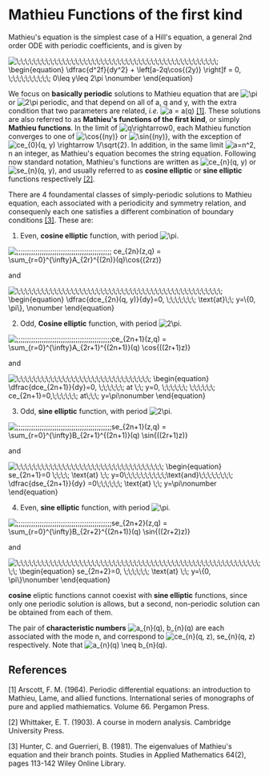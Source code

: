 # Mathieu Functions of the first kind

Mathieu's equation is the simplest case of a Hill's equation, a general 2nd order ODE with periodic coefficients, and is given by

<img src=
"https://render.githubusercontent.com/render/math?math=%5Cdisplaystyle+%5C%3B%5C%3B%5C%3B%5C%3B%5C%3B%5C%3B%5C%3B%5C%3B%5C%3B%5C%3B%5C%3B%5C%3B%5C%3B%5C%3B%5C%3B%5C%3B%5C%3B%5C%3B%5C%3B%5C%3B%5C%3B%5C%3B%5C%3B%5C%3B%5C%3B%5C%3B%5C%3B%5C%3B%5C%3B%5C%3B%5C%3B%5C%3B%5C%3B%5C%3B%5C%3B%5C%3B%5C%3B%5C%3B%5C%3B%5C%3B%5C%3B%5C%3B%5C%3B%5C%3B%5C%3B%5C%3B%5C%3B%5C%3B%0A%5Cbegin%7Bequation%7D%0A%5Cdfrac%7Bd%5E2f%7D%7Bdy%5E2%7D+%2B+%5Cleft%5Ba-2q%5Ccos%7B%282y%29%7D+%5Cright%5Df+%3D+0%2C+%5C%3B%5C%3B%5C%3B%5C%3B%5C%3B%5C%3B%5C%3B%5C%3B%5C%3B%5C%3B+0%5Cleq+y%5Cleq+2%5Cpi+%5Cnonumber%0A%5Cend%7Bequation%7D%0A" 
alt="\;\;\;\;\;\;\;\;\;\;\;\;\;\;\;\;\;\;\;\;\;\;\;\;\;\;\;\;\;\;\;\;\;\;\;\;\;\;\;\;\;\;\;\;\;\;\;\;
\begin{equation}
\dfrac{d^2f}{dy^2} + \left[a-2q\cos{(2y)} \right]f = 0, \;\;\;\;\;\;\;\;\;\; 0\leq y\leq 2\pi \nonumber
\end{equation}
">


We focus on **basically periodic** solutions to Mathieu equation that are <img src=
"https://render.githubusercontent.com/render/math?math=%5Ctextstyle+%5Cpi" 
alt="\pi"> or <img src=
"https://render.githubusercontent.com/render/math?math=%5Ctextstyle+2%5Cpi" 
alt="2\pi"> periodic, and that depend on all of a, q and y, with the extra condition that two parameters are related, *i.e.* ![a = a(q)](https://render.githubusercontent.com/render/math?math=%5Ctextstyle+a+%3D+a%28q%29) [[1]](#1). These solutions are also referred to as **Mathieu's functions of the first kind**, or simply **Mathieu functions**. In the limit of <img src=
"https://render.githubusercontent.com/render/math?math=%5Ctextstyle+q%5Crightarrow0" 
alt="q\rightarrow0">, each Mathieu function converges to one of <img src=
"https://render.githubusercontent.com/render/math?math=%5Ctextstyle+%5Ccos%7B%28ny%29%7D" 
alt="\cos{(ny)}"> or <img src=
"https://render.githubusercontent.com/render/math?math=%5Ctextstyle+%5Csin%7B%28ny%29%7D" 
alt="\sin{(ny)}">, with the exception of <img src=
"https://render.githubusercontent.com/render/math?math=%5Ctextstyle+ce_%7B0%7D%28q%2C+y%29+%5Crightarrow+1%2F%5Csqrt%7B2%7D" 
alt="ce_{0}(q, y) \rightarrow 1/\sqrt{2}">. In addition, in the same limit  <img src=
"https://render.githubusercontent.com/render/math?math=%5Ctextstyle+a%3Dn%5E2" 
alt="a=n^2">, n an integer, as Mathieu's equation becomes the string equation. Following now standard notation, Mathieu's functions are written as <img src=
"https://render.githubusercontent.com/render/math?math=%5Ctextstyle+ce_%7Bn%7D%28q%2C+y%29" 
alt="ce_{n}(q, y)"> or <img src=
"https://render.githubusercontent.com/render/math?math=%5Ctextstyle+se_%7Bn%7D%28q%2C+y%29" 
alt="se_{n}(q, y)">, and usually referred to as **cosine elliptic** or **sine elliptic** functions respectively [[2]](#2).


There are 4 foundamental classes of simply-periodic solutions to Mathieu equation, each associated with a periodicity and symmetry relation, and consequenly each one satisfies a different combination of boundary conditions [[3]](#3). These are:

1. Even, **cosine elliptic** function, with period ![\pi](https://render.githubusercontent.com/render/math?math=%5Ctextstyle+%5Cpi).

![\;\;\;\;\;\;\;\;\;\;\;\;\;\;\;\;\;\;\;\;\;\;\;\;\;\;\;\;\;\;\;\;\;\;\;\;\;\;\;\;\;\;\;\;\; ce_{2n}(z,q) = \sum_{r=0}^{\infty}A_{2r}^{(2n)}(q)\cos{(2rz)}](https://render.githubusercontent.com/render/math?math=%5Cdisplaystyle+%5C%3B%5C%3B%5C%3B%5C%3B%5C%3B%5C%3B%5C%3B%5C%3B%5C%3B%5C%3B%5C%3B%5C%3B%5C%3B%5C%3B%5C%3B%5C%3B%5C%3B%5C%3B%5C%3B%5C%3B%5C%3B%5C%3B%5C%3B%5C%3B%5C%3B%5C%3B%5C%3B%5C%3B%5C%3B%5C%3B%5C%3B%5C%3B%5C%3B%5C%3B%5C%3B%5C%3B%5C%3B%5C%3B%5C%3B%5C%3B%5C%3B%5C%3B%5C%3B%5C%3B%5C%3B+ce_%7B2n%7D%28z%2Cq%29+%3D+%5Csum_%7Br%3D0%7D%5E%7B%5Cinfty%7DA_%7B2r%7D%5E%7B%282n%29%7D%28q%29%5Ccos%7B%282rz%29%7D)

and

<img src=
"https://render.githubusercontent.com/render/math?math=%5Cdisplaystyle+%5C%3B%5C%3B%5C%3B%5C%3B%5C%3B%5C%3B%5C%3B%5C%3B%5C%3B%5C%3B%5C%3B%5C%3B%5C%3B%5C%3B%5C%3B%5C%3B%5C%3B%5C%3B%5C%3B%5C%3B%5C%3B%5C%3B%5C%3B%5C%3B%5C%3B%5C%3B%5C%3B%5C%3B%5C%3B%5C%3B%5C%3B%5C%3B%5C%3B%5C%3B%5C%3B%5C%3B%5C%3B%5C%3B%5C%3B%5C%3B%5C%3B%5C%3B%5C%3B%5C%3B%5C%3B%5C%3B%5C%3B%5C%3B%5C%3B%0A%5Cbegin%7Bequation%7D%0A%5Cdfrac%7Bdce_%7B2n%7D%28q%2C+y%29%7D%7Bdy%7D%3D0%2C+%5C%3B%5C%3B%5C%3B%5C%3B%5C%3B%5C%3B%5C%3B+%5Ctext%7Bat%7D%5C%3B%5C%3B+y%3D%5C%7B0%2C+%5Cpi%5C%7D%2C+%5Cnonumber%0A%5Cend%7Bequation%7D" 
alt="\;\;\;\;\;\;\;\;\;\;\;\;\;\;\;\;\;\;\;\;\;\;\;\;\;\;\;\;\;\;\;\;\;\;\;\;\;\;\;\;\;\;\;\;\;\;\;\;\;
\begin{equation}
\dfrac{dce_{2n}(q, y)}{dy}=0, \;\;\;\;\;\;\; \text{at}\;\; y=\{0, \pi\}, \nonumber
\end{equation}">


2. Odd, **Cosine elliptic** function, with period ![2\pi](https://render.githubusercontent.com/render/math?math=%5Ctextstyle+2%5Cpi).


![\;\;\;\;\;\;\;\;\;\;\;\;\;\;\;\;\;\;\;\;\;\;\;\;\;\;\;\;\;\;\;\;\;\;\;\;\;\;\;\;\;\;\;\;\;ce_{2n+1}(z,q) =  \sum_{r=0}^{\infty}A_{2r+1}^{(2n+1)}(q) \cos{((2r+1)z)}
](https://render.githubusercontent.com/render/math?math=%5Cdisplaystyle+%5C%3B%5C%3B%5C%3B%5C%3B%5C%3B%5C%3B%5C%3B%5C%3B%5C%3B%5C%3B%5C%3B%5C%3B%5C%3B%5C%3B%5C%3B%5C%3B%5C%3B%5C%3B%5C%3B%5C%3B%5C%3B%5C%3B%5C%3B%5C%3B%5C%3B%5C%3B%5C%3B%5C%3B%5C%3B%5C%3B%5C%3B%5C%3B%5C%3B%5C%3B%5C%3B%5C%3B%5C%3B%5C%3B%5C%3B%5C%3B%5C%3B%5C%3B%5C%3B%5C%3B%5C%3Bce_%7B2n%2B1%7D%28z%2Cq%29+%3D++%5Csum_%7Br%3D0%7D%5E%7B%5Cinfty%7DA_%7B2r%2B1%7D%5E%7B%282n%2B1%29%7D%28q%29+%5Ccos%7B%28%282r%2B1%29z%29%7D%0A)


and

<img src=
"https://render.githubusercontent.com/render/math?math=%5Cdisplaystyle+%5C%3B%5C%3B%5C%3B%5C%3B%5C%3B%5C%3B%5C%3B%5C%3B%5C%3B%5C%3B%5C%3B%5C%3B%5C%3B%5C%3B%5C%3B%5C%3B%5C%3B%5C%3B%5C%3B%5C%3B%5C%3B%5C%3B%5C%3B%5C%3B%5C%3B%5C%3B%5C%3B%5C%3B%5C%3B%5C%3B%5C%3B%5C%3B%0A%5Cbegin%7Bequation%7D%0A%5Cdfrac%7Bdce_%7B2n%2B1%7D%7D%7Bdy%7D%3D0%2C+%5C%3B%5C%3B%5C%3B%5C%3B%5C%3B%5C%3B+at+%5C%3B%5C%3B+y%3D0%2C++%5C%3B%5C%3B%5C%3B%5C%3B%5C%3B%5C%3B+%5C%3B%5C%3B%5C%3B%5C%3B%5C%3B%5C%3B+ce_%7B2n%2B1%7D%3D0%2C%5C%3B%5C%3B%5C%3B%5C%3B%5C%3B%5C%3B+at%5C%3B%5C%3B%5C%3B+y%3D%5Cpi%5Cnonumber%0A%5Cend%7Bequation%7D" 
alt="\;\;\;\;\;\;\;\;\;\;\;\;\;\;\;\;\;\;\;\;\;\;\;\;\;\;\;\;\;\;\;\;
\begin{equation}
\dfrac{dce_{2n+1}}{dy}=0, \;\;\;\;\;\; at \;\; y=0,  \;\;\;\;\;\; \;\;\;\;\;\; ce_{2n+1}=0,\;\;\;\;\;\; at\;\;\; y=\pi\nonumber
\end{equation}">


3. Odd, **sine elliptic** function, with period ![2\pi](https://render.githubusercontent.com/render/math?math=%5Ctextstyle+2%5Cpi).

![\;\;\;\;\;\;\;\;\;\;\;\;\;\;\;\;\;\;\;\;\;\;\;\;\;\;\;\;\;\;\;\;\;\;\;\;\;\;\;\;\;\;\;\;\;se_{2n+1}(z,q) =  \sum_{r=0}^{\infty}B_{2r+1}^{(2n+1)}(q) \sin{((2r+1)z)}
](https://render.githubusercontent.com/render/math?math=%5Cdisplaystyle+%5C%3B%5C%3B%5C%3B%5C%3B%5C%3B%5C%3B%5C%3B%5C%3B%5C%3B%5C%3B%5C%3B%5C%3B%5C%3B%5C%3B%5C%3B%5C%3B%5C%3B%5C%3B%5C%3B%5C%3B%5C%3B%5C%3B%5C%3B%5C%3B%5C%3B%5C%3B%5C%3B%5C%3B%5C%3B%5C%3B%5C%3B%5C%3B%5C%3B%5C%3B%5C%3B%5C%3B%5C%3B%5C%3B%5C%3B%5C%3B%5C%3B%5C%3B%5C%3B%5C%3B%5C%3Bse_%7B2n%2B1%7D%28z%2Cq%29+%3D++%5Csum_%7Br%3D0%7D%5E%7B%5Cinfty%7DB_%7B2r%2B1%7D%5E%7B%282n%2B1%29%7D%28q%29+%5Csin%7B%28%282r%2B1%29z%29%7D%0A)

and

<img src=
"https://render.githubusercontent.com/render/math?math=%5Cdisplaystyle+%5C%3B%5C%3B%5C%3B%5C%3B%5C%3B%5C%3B%5C%3B%5C%3B%5C%3B%5C%3B%5C%3B%5C%3B%5C%3B%5C%3B%5C%3B%5C%3B%5C%3B%5C%3B%5C%3B%5C%3B%5C%3B%5C%3B%5C%3B%5C%3B%5C%3B%5C%3B%5C%3B%5C%3B%5C%3B%5C%3B%5C%3B%5C%3B%5C%3B%5C%3B%5C%3B%0A%5Cbegin%7Bequation%7D%0Ase_%7B2n%2B1%7D%3D0+%5C%3B%5C%3B%5C%3B%5C%3B+%5Ctext%7Bat%7D+%5C%3B%5C%3B+y%3D0%5C%3B%5C%3B%5C%3B%5C%3B%5C%3B%5C%3B%5C%3B%5C%3B%5C%3B%5C%3B%5Ctext%7Band%7D%5C%3B%5C%3B%5C%3B%5C%3B%5C%3B%5C%3B%5C%3B%5C%3B+%5Cdfrac%7Bdse_%7B2n%2B1%7D%7D%7Bdy%7D+%3D0%5C%3B%5C%3B%5C%3B%5C%3B%5C%3B%5C%3B+%5Ctext%7Bat%7D+%5C%3B%5C%3B+y%3D%5Cpi%5Cnonumber%0A%5Cend%7Bequation%7D" 
alt="\;\;\;\;\;\;\;\;\;\;\;\;\;\;\;\;\;\;\;\;\;\;\;\;\;\;\;\;\;\;\;\;\;\;\;
\begin{equation}
se_{2n+1}=0 \;\;\;\; \text{at} \;\; y=0\;\;\;\;\;\;\;\;\;\;\text{and}\;\;\;\;\;\;\;\; \dfrac{dse_{2n+1}}{dy} =0\;\;\;\;\;\; \text{at} \;\; y=\pi\nonumber
\end{equation}">

4. Even, **sine elliptic** function, with period ![\pi](https://render.githubusercontent.com/render/math?math=%5Ctextstyle+%5Cpi).

![\;\;\;\;\;\;\;\;\;\;\;\;\;\;\;\;\;\;\;\;\;\;\;\;\;\;\;\;\;\;\;\;\;\;\;\;\;\;\;\;\;\;\;\;\;se_{2n+2}(z,q) =  \sum_{r=0}^{\infty}B_{2r+2}^{(2n+1)}(q) \sin{((2r+2)z)}
](https://render.githubusercontent.com/render/math?math=%5Cdisplaystyle+%5C%3B%5C%3B%5C%3B%5C%3B%5C%3B%5C%3B%5C%3B%5C%3B%5C%3B%5C%3B%5C%3B%5C%3B%5C%3B%5C%3B%5C%3B%5C%3B%5C%3B%5C%3B%5C%3B%5C%3B%5C%3B%5C%3B%5C%3B%5C%3B%5C%3B%5C%3B%5C%3B%5C%3B%5C%3B%5C%3B%5C%3B%5C%3B%5C%3B%5C%3B%5C%3B%5C%3B%5C%3B%5C%3B%5C%3B%5C%3B%5C%3B%5C%3B%5C%3B%5C%3B%5C%3Bse_%7B2n%2B2%7D%28z%2Cq%29+%3D++%5Csum_%7Br%3D0%7D%5E%7B%5Cinfty%7DB_%7B2r%2B2%7D%5E%7B%282n%2B1%29%7D%28q%29+%5Csin%7B%28%282r%2B2%29z%29%7D%0A)


and

<img src=
"https://render.githubusercontent.com/render/math?math=%5Cdisplaystyle+%5C%3B%5C%3B%5C%3B%5C%3B%5C%3B%5C%3B%5C%3B%5C%3B%5C%3B%5C%3B%5C%3B%5C%3B%5C%3B%5C%3B%5C%3B%5C%3B%5C%3B%5C%3B%5C%3B%5C%3B%5C%3B%5C%3B%5C%3B%5C%3B%5C%3B%5C%3B%5C%3B%5C%3B%5C%3B%5C%3B%5C%3B%5C%3B%5C%3B%5C%3B%5C%3B%5C%3B%5C%3B%5C%3B%5C%3B%5C%3B%5C%3B%5C%3B%5C%3B%5C%3B%5C%3B%5C%3B%5C%3B%5C%3B%5C%3B%5C%3B%5C%3B%5C%3B%5C%3B%5C%3B%5C%3B%5C%3B%5C%3B%5C%3B%5C%3B%5C%3B%0A%5Cbegin%7Bequation%7D%0Ase_%7B2n%2B2%7D%3D0%2C+%5C%3B%5C%3B%5C%3B%5C%3B%5C%3B%5C%3B+%5Ctext%7Bat%7D+%5C%3B%5C%3B+y%3D%5C%7B0%2C+%5Cpi%5C%7D%5Cnonumber%0A%5Cend%7Bequation%7D" 
alt="\;\;\;\;\;\;\;\;\;\;\;\;\;\;\;\;\;\;\;\;\;\;\;\;\;\;\;\;\;\;\;\;\;\;\;\;\;\;\;\;\;\;\;\;\;\;\;\;\;\;\;\;\;\;\;\;\;\;\;\;
\begin{equation}
se_{2n+2}=0, \;\;\;\;\;\; \text{at} \;\; y=\{0, \pi\}\nonumber
\end{equation}">

**cosine** eliptic functions cannot coexist with **sine elliptic** functions, since only one periodic solution is allows, but a second, non-periodic solution can be obtained from each of them. 


The pair of **characteristic numbers** ![a_{n}(q), b_{n}(q)](https://render.githubusercontent.com/render/math?math=%5Ctextstyle+a_%7Bn%7D%28q%29%2C+b_%7Bn%7D%28q%29) are each associated with the mode n, and correspond to ![ce_{n}(q, z), se_{n}(q, z)](https://render.githubusercontent.com/render/math?math=%5Ctextstyle+ce_%7Bn%7D%28q%2C+z%29%2C+se_%7Bn%7D%28q%2C+z%29) respectively. Note that ![a_{n}(q) \neq b_{n}(q)](https://render.githubusercontent.com/render/math?math=%5Ctextstyle+a_%7Bn%7D%28q%29+%5Cneq+b_%7Bn%7D%28q%29).



## References
<a id="1">[1]</a> 
Arscott, F. M. (1964). 
Periodic differential equations: an introduction to Mathieu, Lame, and allied functions.
International series of monographs of pure and applied mathiematics.
Volume 66.
Pergamon Press.

<a id="2">[2]</a>
Whittaker, E. T. (1903).
A course in modern analysis.
Cambridge University Press.

<a id="3">[3]</a>
Hunter, C. and Guerrieri, B. (1981).
The eigenvalues of Mathieu's equation and their branch points.
Studies in Applied Mathematics 64(2), pages 113-142
Wiley Online Library.









